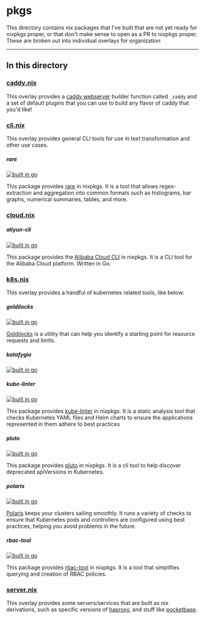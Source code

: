 # pkgs

This directory contains nix packages that I've built that are not yet ready for nixpkgs proper, or that don't make sense to open as a PR to nixpkgs proper. These are broken out into individual overlays for organization

---

## In this directory

### [caddy.nix](./caddy.nix)

This overlay provides a [caddy webserver](https://caddyserver.com/v2) builder function called `_zaddy` and a set of default plugins that you can use to build any flavor of caddy that you'd like!

### [cli.nix](./cli.nix)

This overlay provides general CLI tools for use in text transformation and other use cases.

##### rare

[![built in go](https://img.shields.io/badge/built%20in-go-%2301ADD8)](https://go.dev/)

This package provides [rare](https://github.com/zix99/rare) in nixpkgs. It is a tool that allows regex-extraction and aggregation into common formats such as histograms, bar graphs, numerical summaries, tables, and more.

### [cloud.nix](./cloud.nix)

##### aliyun-cli

[![built in go](https://img.shields.io/badge/built%20in-go-%2301ADD8)](https://go.dev/)

This package provides the [Alibaba Cloud CLI](https://github.com/aliyun/aliyun-cli) in nixpkgs. It is a CLI tool for the Alibaba Cloud platform. Written in Go.

### [k8s.nix](./k8s.nix)

This overlay provides a handful of kubernetes related tools, like below:

##### goldilocks

[![built in go](https://img.shields.io/badge/built%20in-go-%2301ADD8)](https://go.dev/)

[Goldilocks](https://github.com/FairwindsOps/goldilocks) is a utility that can help you identify a starting point for resource requests and limits.

##### katafygio

[![built in go](https://img.shields.io/badge/built%20in-go-%2301ADD8)](https://go.dev/)

##### kube-linter

[![built in go](https://img.shields.io/badge/built%20in-go-%2301ADD8)](https://go.dev/)

This package provides [kube-linter](https://github.com/stackrox/kube-linter) in nixpkgs. It is a static analysis tool that checks Kubernetes YAML files and Helm charts to ensure the applications represented in them adhere to best practices

##### pluto

[![built in go](https://img.shields.io/badge/built%20in-go-%2301ADD8)](https://go.dev/)

This package provides [pluto](https://github.com/FairwindsOps/Pluto) in nixpkgs. It is a cli tool to help discover deprecated apiVersions in Kubernetes.

##### polaris

[![built in go](https://img.shields.io/badge/built%20in-go-%2301ADD8)](https://go.dev/)

[Polaris](https://github.com/FairwindsOps/polaris/) keeps your clusters sailing smoothly. It runs a variety of checks to ensure that Kubernetes pods and controllers are configured using best practices, helping you avoid problems in the future.

##### rbac-tool

[![built in go](https://img.shields.io/badge/built%20in-go-%2301ADD8)](https://go.dev/)

This package provides [rbac-tool](https://github.com/alcideio/rbac-tool) in nixpkgs. It is a tool that simplifies querying and creation of RBAC policies.

### [server.nix](./server.nix)

This overlay provides some servers/services that are built as nix derivations, such as specific versions of [haproxy](http://www.haproxy.org/), and stuff like [pocketbase](https://github.com/pocketbase/pocketbase/).
